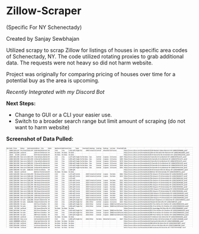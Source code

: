 # Zillow-Scraper 
(Specific For NY Schenectady)

Created by Sanjay Sewbhajan

Utilized scrapy to scrap Zillow for listings of houses in specific area codes of Schenectady, NY. The code utilized rotating proxies to grab additional data. The requests were not heavy so did not harm website.

Project was originally for comparing pricing of houses over time for a potential buy as the area is upcoming. 

*Recently Integrated with my Discord Bot*

**Next Steps:**
+ Change to GUI or a CLI your easier use.
+ Switch to a broader search range but limit amount of scraping (do not want to harm website)

**Screenshot of Data Pulled:**

![Alt text](/Screenshots/zillow-csv.PNG "Zillow CSV Screenshot")

